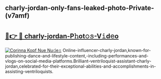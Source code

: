 ## charly-jordan-only-fans​-leaked-photo​-Private-(v7amf)


# <h2><a href="https://mediaupload.pro?title=charly-jordan&ref=git">🔗👉 🔴 charly-jordan-P𝚑ot𝚘𝚜-V𝚒d𝚎o</a></h2>

[![Corinna Kopf Nue Nu𝚍e𝚜](https://i.imgur.com/0qMVB7G.gif)](https://mediaupload.pro?title=charly-jordan&ref=git)
Online-influencer-charly-jordan,known-for-publishing-dance-and-lifestyle-content,-including-performances-and-vlogs-on-social-media-platforms.Brilliant-ventriloquist-assistant-charly-jordan,celebrated-for-their-exceptional-abilities-and-accomplishments-in-assisting-ventriloquists.  